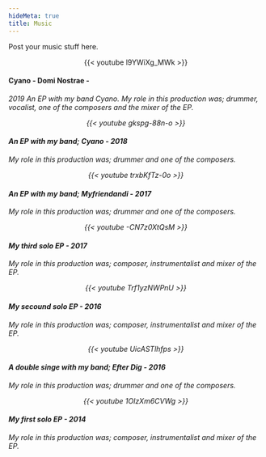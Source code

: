 ```yaml
---
hideMeta: true
title: Music
---
```


Post your music stuff here.

<p align="center">
{{< youtube l9YWiXg_MWk >}}
	<h4>Cyano - Domi Nostrae - </h4><em>2019
<em>An EP with my band Cyano. My role in this production was; drummer, vocalist, one of the composers and the mixer of the EP.<em>

</p>

<p align="center">
{{< youtube gkspg-88n-o >}}
	<h4>An EP with my band; Cyano - <stron>2018</strong></h4>
<em>My role in this production was; drummer and one of the composers.<em>

</p>

<p align="center">
{{< youtube trxbKfTz-0o >}}
	<h4>An EP with my band; Myfriendandi - <strong>2017</strong></h4>
<em>My role in this production was; drummer and one of the composers.<em>

</p>

<p align="center">
{{< youtube -CN7z0XtQsM >}}
	<h4>My third solo EP - <strong>2017</strong></h4>
<em>My role in this production was; composer, instrumentalist and mixer of the EP.<em>
</p>

<p align="center">
{{< youtube Trf1yzNWPnU >}}
	<h4>My secound solo EP - <strong>2016</strong></h4>
<em>My role in this production was; composer, instrumentalist and mixer of the EP.<em>
</p>

<p align="center">
{{< youtube UicASTlhfps >}}
	<h4>A double singe with my band; Efter Dig - <strong>2016</strong></h4>
<em>My role in this production was; drummer and one of the composers.<em>
</p>

<p align="center">
{{< youtube 1OlzXm6CVWg >}}
	<h4>My first solo EP - <strong>2014</strong></h4>
<em>My role in this production was; composer, instrumentalist and mixer of the EP.<em>
</p>